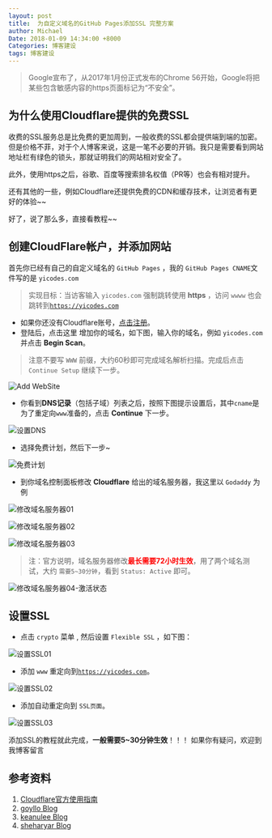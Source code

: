 ```yaml
---
layout: post
title:  为自定义域名的GitHub Pages添加SSL 完整方案
author: Michael
Date: 2018-01-09 14:34:00 +8000
Categories: 博客建设
tags: 博客建设
---
```


>Google宣布了，从2017年1月份正式发布的Chrome 56开始，Google将把某些包含敏感内容的https页面标记为“不安全”。

## 为什么使用Cloudflare提供的免费SSL

收费的SSL服务总是比免费的更加周到，一般收费的SSL都会提供端到端的加密。但是价格不菲，对于个人博客来说，这是一笔不必要的开销。我只是需要看到网站地址栏有绿色的锁头，那就证明我们的网站相对安全了。

此外，使用https之后，谷歌、百度等搜索排名权值（PR等）也会有相对提升。

还有其他的一些，例如Cloudflare还提供免费的CDN和缓存技术，让浏览者有更好的体验~~

好了，说了那么多，直接看教程~~

## 创建CloudFlare帐户，并添加网站

首先你已经有自己的自定义域名的 `GitHub Pages` ，我的 `GitHub Pages CNAME`文件写的是 `yicodes.com`

>实现目标：当访客输入 `yicodes.com` 强制跳转使用 **https** ，访问 `wwww` 也会跳转到[`https://yicodes.com`](https://yicodes.com)

- 如果你还没有Cloudflare账号，[点击注册](https://www.cloudflare.com/a/sign-up)。
- 登陆后，点击这里 增加你的域名，如下图，输入你的域名，例如 `yicodes.com` 并点击 **Begin Scan**。

 >注意不要写 `WWW` 前缀，大约60秒即可完成域名解析扫描。完成后点击 `Continue Setup` 继续下一步。

 ![Add WebSite](http://upload-images.jianshu.io/upload_images/563374-ba1e1c4714d27acd.png?imageMogr2/auto-orient/strip%7CimageView2/2/w/1240)

- 你看到**DNS记录**（包括子域）列表之后，按照下图提示设置后，其中`cname`是为了重定向`www`准备的，点击 **Continue** 下一步。

 ![设置DNS](http://upload-images.jianshu.io/upload_images/563374-48fd235719bd6217.png?imageMogr2/auto-orient/strip%7CimageView2/2/w/1240)

- 选择免费计划，然后下一步~

 ![免费计划](http://upload-images.jianshu.io/upload_images/563374-2276dc6154c21f51.png?imageMogr2/auto-orient/strip%7CimageView2/2/w/1240)


- 到你域名控制面板修改 **Cloudflare** 给出的域名服务器，我这里以 `Godaddy` 为例

 ![修改域名服务器01](http://upload-images.jianshu.io/upload_images/563374-0973d9ad7bb3342e.png?imageMogr2/auto-orient/strip%7CimageView2/2/w/1240)

 ![修改域名服务器02](http://upload-images.jianshu.io/upload_images/563374-f05cfd6d4ff8d3a5.png?imageMogr2/auto-orient/strip%7CimageView2/2/w/1240)

 ![修改域名服务器03](http://upload-images.jianshu.io/upload_images/563374-3b2854e9bab36e2d.png?imageMogr2/auto-orient/strip%7CimageView2/2/w/1240)

 >注：官方说明，域名服务器修改<font color='red'>**最长需要72小时生效**</font>，用了两个域名测试，大约 `需要5~30分钟`，看到 `Status: Active` 即可。

 ![修改域名服务器04-激活状态](http://upload-images.jianshu.io/upload_images/563374-c602d6db4f0abd65.png?imageMogr2/auto-orient/strip%7CimageView2/2/w/1240)



## 设置SSL

- 点击 `crypto` 菜单 , 然后设置 `Flexible SSL` ，如下图：

 ![设置SSL01](http://upload-images.jianshu.io/upload_images/563374-0bac6287c04d4269.png?imageMogr2/auto-orient/strip%7CimageView2/2/w/1240)

- 添加 `www` 重定向到[`https://yicodes.com`](https://yicodes.com)。
 
 ![设置SSL02](http://upload-images.jianshu.io/upload_images/563374-576b4bc6e0662fb2.png?imageMogr2/auto-orient/strip%7CimageView2/2/w/1240)

- 添加自动重定向到 `SSL页面`。

 ![设置SSL03](http://upload-images.jianshu.io/upload_images/563374-5c89ffa3ca891b6f.png?imageMogr2/auto-orient/strip%7CimageView2/2/w/1240)


添加SSL的教程就此完成，**一般需要5~30分钟生效**！！！ 如果你有疑问，欢迎到我博客留言


## 参考资料

1. [Cloudflare官方使用指南](https://blog.cloudflare.com/secure-and-fast-github-pages-with-cloudflare/)
2. [goyllo Blog](https://www.goyllo.com/github/pages/free-cloudflare-ssl-for-custom-domain/)
3. [keanulee Blog](https://blog.keanulee.com/2014/10/11/setting-up-ssl-on-github-pages.html)
4. [sheharyar Blog](https://sheharyar.me/blog/free-ssl-for-github-pages-with-custom-domains/)





